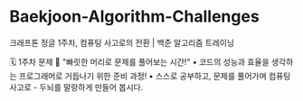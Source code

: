# Baekjoon-Algorithm-Challenges
크래프톤 정글 1주차, 컴퓨팅 사고로의 전환 | 백준 알고리즘 트레이닝

🗓
1주차 문제
📢 "빠릿한 머리로 문제를 풀어보는 시간!"
• 코드의 성능과 효율을 생각하는 프로그래머로 거듭나기 위한 준비 과정!
• 스스로 공부하고, 문제를 풀어가며 컴퓨팅 사고로 - 두뇌를 말랑하게 만들어 봅시다.
